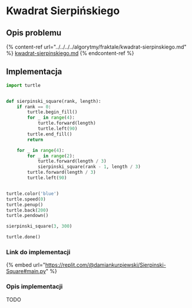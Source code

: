 # Kwadrat Sierpińskiego

## Opis problemu

{% content-ref url="../../../../algorytmy/fraktale/kwadrat-sierpinskiego.md" %}
[kwadrat-sierpinskiego.md](../../../../algorytmy/fraktale/kwadrat-sierpinskiego.md)
{% endcontent-ref %}

## Implementacja

```python
import turtle


def sierpinski_square(rank, length):
    if rank == 0:
        turtle.begin_fill()
        for _ in range(4):
            turtle.forward(length)
            turtle.left(90)
        turtle.end_fill()
        return

    for _ in range(4):
        for _ in range(2):
            turtle.forward(length / 3)
            sierpinski_square(rank - 1, length / 3)
        turtle.forward(length / 3)
        turtle.left(90)


turtle.color('blue')
turtle.speed(0)
turtle.penup()
turtle.back(200)
turtle.pendown()

sierpinski_square(3, 300)

turtle.done()

```

### Link do implementacji

{% embed url="https://replit.com/@damiankurpiewski/Sierpinski-Square#main.py" %}

### Opis implementacji

TODO
